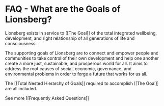 # FAQ - What are the Goals of Lionsberg?

Lionsberg exists in service to [[The Goal]] of the total integrated wellbeing, development, and right relationship of all generations of life and consciousness. 

The supporting goals of Lionsberg are to connect and empower people and communities to take control of their own development and help one another create a more just, sustainable, and prosperous world for all. It aims to address the root causes of social, economic, governance, and environmental problems in order to forge a future that works for us all. 

The [[Total Nested Hierarchy of Goals]] required to accomplish [[The Goal]] are all included. 

See more [[Frequently Asked Questions]]  